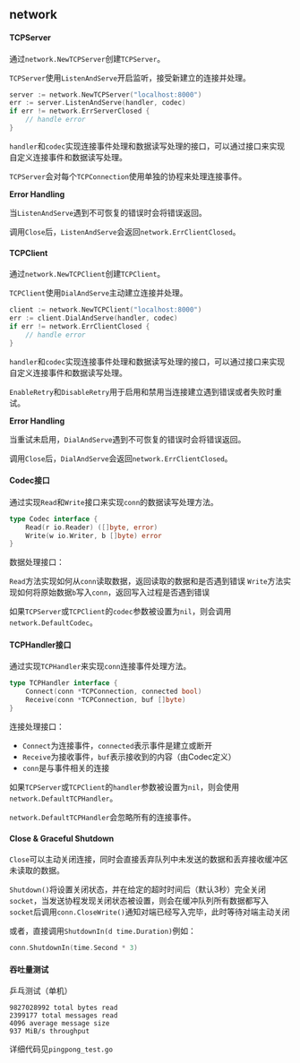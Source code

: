 ## network

#### TCPServer

通过`network.NewTCPServer`创建`TCPServer`。

`TCPServer`使用`ListenAndServe`开启监听，接受新建立的连接并处理。

```go
server := network.NewTCPServer("localhost:8000")
err := server.ListenAndServe(handler, codec)
if err != network.ErrServerClosed {
    // handle error
}
```

`handler`和`codec`实现连接事件处理和数据读写处理的接口，可以通过接口来实现自定义连接事件和数据读写处理。

`TCPServer`会对每个`TCPConnection`使用单独的协程来处理连接事件。

**Error Handling**

当`ListenAndServe`遇到不可恢复的错误时会将错误返回。

调用`Close`后，`ListenAndServe`会返回`network.ErrClientClosed`。

#### TCPClient

通过`network.NewTCPClient`创建`TCPClient`。

`TCPClient`使用`DialAndServe`主动建立连接并处理。

```go
client := network.NewTCPClient("localhost:8000")
err := client.DialAndServe(handler, codec)
if err != network.ErrClientClosed {
    // handle error
}
```

`handler`和`codec`实现连接事件处理和数据读写处理的接口，可以通过接口来实现自定义连接事件和数据读写处理。

`EnableRetry`和`DisableRetry`用于启用和禁用当连接建立遇到错误或者失败时重试。

**Error Handling**

当重试未启用，`DialAndServe`遇到不可恢复的错误时会将错误返回。

调用`Close`后，`DialAndServe`会返回`network.ErrClientClosed`。

#### Codec接口

通过实现`Read`和`Write`接口来实现`conn`的数据读写处理方法。

```go
type Codec interface {
    Read(r io.Reader) ([]byte, error)
    Write(w io.Writer, b []byte) error
}
```

数据处理接口：

`Read`方法实现如何从`conn`读取数据，返回读取的数据和是否遇到错误
`Write`方法实现如何将原始数据`b`写入`conn`，返回写入过程是否遇到错误

如果`TCPServer`或`TCPClient`的`codec`参数被设置为`nil`，则会调用`network.DefaultCodec`。

#### TCPHandler接口

通过实现`TCPHandler`来实现`conn`连接事件处理方法。

```go
type TCPHandler interface {
    Connect(conn *TCPConnection, connected bool)
    Receive(conn *TCPConnection, buf []byte)
}
```

连接处理接口：

- `Connect`为连接事件，`connected`表示事件是建立或断开
- `Receive`为接收事件，`buf`表示接收到的内容（由Codec定义）
- `conn`是与事件相关的连接

如果`TCPServer`或`TCPClient`的`handler`参数被设置为`nil`，则会使用`network.DefaultTCPHandler`。

`network.DefaultTCPHandler`会忽略所有的连接事件。

#### Close & Graceful Shutdown

`Close`可以主动关闭连接，同时会直接丢弃队列中未发送的数据和丢弃接收缓冲区未读取的数据。

`Shutdown()`将设置关闭状态，并在给定的超时时间后（默认3秒）完全关闭`socket`，当发送协程发现关闭状态被设置，则会在缓冲队列所有数据都写入`socket`后调用`conn.CloseWrite()`通知对端已经写入完毕，此时等待对端主动关闭

或者，直接调用`ShutdownIn(d time.Duration)`例如：

```go
conn.ShutdownIn(time.Second * 3)
```

#### 吞吐量测试

乒乓测试（单机）

```
9827028992 total bytes read
2399177 total messages read
4096 average message size
937 MiB/s throughput
```

详细代码见`pingpong_test.go`